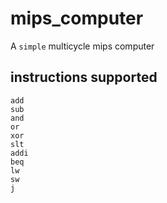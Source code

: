 # mips_computer

A `simple` multicycle mips computer 

## instructions supported

    add
    sub
    and
    or
    xor
    slt
    addi
    beq
    lw
    sw
    j